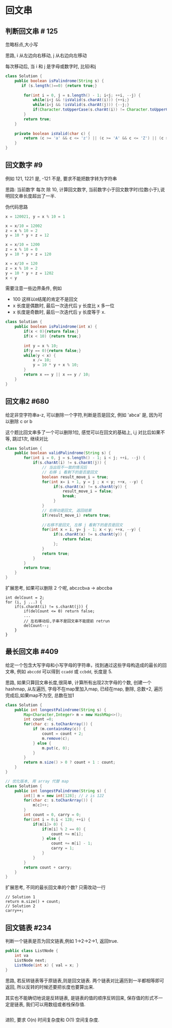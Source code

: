 # 回文串

## 判断回文串 # 125
忽略标点,大小写


思路, i 从左边向右移动, j 从右边向左移动

每次移动后, 当 i 和 j 是字母或数字时, 比较i和j
```java
class Solution {
    public boolean isPalindrome(String s) {
       if (s.length()==0) {return true;}
        
        for(int i = 0, j = s.length() - 1; i<j; ++i, --j) {
            while(i<j && !isValid(s.charAt(i))) {++i;}
            while(i<j && !isValid(s.charAt(j))) {--j;}
            if(Character.toUpperCase(s.charAt(i)) != Character.toUpperCase(s.charAt(j))) {return false;}
        }   
        return true;
    }
    
    private boolean isValid(char c) {
        return (c >= 'a' && c <= 'z') || (c >= 'A' && c <= 'Z') || (c >= '0' && c <= '9');
    }   
}
```

## 回文数字 #9
例如 121, 1221 是, -121 不是, 要求不能把数字转为字符串

思路: 当前数字 每次 除 10, 计算回文数字, 当前数字小于回文数字时(位数小于),说明回文串长度超出了一半.

伪代码思路
```java
x = 120021, y = x % 10 = 1

x = x/10 = 12002
z = x % 10 = 2
y = 10 * y + z = 12

x = x/10 = 1200
z = x % 10 = 0
y = 10 * y + z = 120 

x = x/10 = 120 
z = x % 10 = 2
y = 10 * y + z = 1202
x < y
```
需要注意一些边界条件, 例如
- 100 这样以`0`结尾的肯定不是回文
- x 长度是偶数时, 最后一次迭代后 y 长度比 x 多一位
- x 长度是奇数时, 最后一次迭代后 y 长度等于 x.

```java
class Solution {
    public boolean isPalindrome(int x) {
        if(x < 0){return false;}
        if(x < 10) {return true;}
        
        int y = x % 10; 
        if(y == 0){return false;}
        while(y < x) {
            x /= 10;
            y = 10 * y + x % 10;
        }
        return x == y || x == y / 10;
    }
}
```

## 回文串2 #680
给定非空字符串a-z, 可以删除一个字符,判断是否是回文, 例如 'abca' 是, 因为可以删除 c or b

这个题比回文串多了一个可以删除1位, 感觉可以在回文的基础上, i,j 对比后如果不等, 跳过1次, 继续对比

```java
class Solution {
    public boolean validPalindrome(String s) {
        for(int i = 0, j = s.length() - 1; i < j; ++i, --j) {
            if(s.charAt(i) != s.charAt(j)) {
                // 当出现不一致的情况后
                // 右移 i 看剩下的是否是回文
                boolean result_move_i = true;
                for(int x= i + 1, y = j ; x < y; ++x, --y) {
                     if(s.charAt(x) != s.charAt(y)) {
                         result_move_i = false;
                         break;
                     }
                }
                // 右移动是回文, 返回结果
                if(result_move_i) return true;
                
                //右移不是回文, 左移 j 看剩下的是否是回文
                for(int x = i, y= j - 1; x < y; ++x, --y) {
                     if(s.charAt(x) != s.charAt(y)) {
                         return false;
                     };
                }
                return true;
            }
        }
        return true;      
    }
}
```
扩展思考, 如果可以删除 2 个呢, abc`z`cb`x`a -> abccba
```
int delCount = 2;
for (i, j ...) {
    if(s.charAt(i) != s.charAt(j)) {
        if(delCount <= 0) return false;
        ...
        // 左右移动后,子串不是回文串不能提前 retrun
        delCount--;
    }
}
```

## 最长回文串 #409
给定一个包含大写字母和小写字母的字符串，找到通过这些字母构造成的最长的回文串, 例如 `abccdd` 可以得到 `ccadd` 或 `ccbdd`, 长度是 5.

思路, 如果只算回文串长度,很简单, 计算所有出现2次字母的个数, 创建一个hashmap, 从左遍历, 字母不在map里加入map, 已经在map, 删除, 总数+2, 遍历完成后,如果map不为空, 总数在加1 

```java
class Solution {
    public int longestPalindrome(String s) {
        Map<Character,Integer> m = new HashMap<>();
        int count =0;
        for(char c: s.toCharArray()) {
            if (m.containsKey(c)) {
                count = count + 2;
                m.remove(c);
            } else {
                m.put(c, 0);
            }
        }
        return m.size() > 0 ? count + 1 : count;       
    }
}

// 优化版本, 用 array 代替 map
class Solution {
    public int longestPalindrome(String s) {
        int[] m = new int[128]; // z is 122
        for(char c: s.toCharArray()) {
            m[c]++;
        }
        int count = 0, carry = 0;
        for(int i = 0;i < 128; ++i) {
            if(m[i]> 0) {
                if(m[i] % 2 == 0) {
                    count += m[i];
                } else {
                    count += m[i] - 1;
                    carry = 1;
                }
            } 
        }
        return count + carry;       
    }
}
```
扩展思考, 不同的最长回文串的个数? 只需改动一行
```
// Solution 1
return m.size() + count;
// Solution 2
carry++;
```

## 回文链表 #234
判断一个链表是否为回文链表,例如 1->2->2->1, 返回true.
```java
public class ListNode {
    int va
    ListNode next;
    ListNode(int x) { val = x; }
}
```
思路, 若反转链表等于原链表,则是回文链表. 两个链表对比遍历到一半都相等即可返回, 所以反转的时候还要把长度也要算出来.

其实也不能确切地说是反转链表, 是链表的值的顺序反转回来, 保存值的形式不一定是链表, 我们可以用数组或者栈保存值.

 
```java


```


进阶, 要求 O(n) 时间复杂度和 O(1) 空间复杂度.
```java
```
